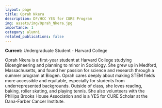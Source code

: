 ```yaml
---
layout: page
title: Oprah Nkera
description: DF/HCC YES for CURE Program
img: assets/img/Oprah_Nkera.jpg
importance: 1
category: alumni
related_publications: false
---
```


**Current:** Undergraduate Student - Harvard College

Oprah Nkera is a first-year student at Harvard College studying Bioengineering and planning to minor in Sociology. She grew up in Medford, Massachusetts, and found her passion for science and research through a summer program at Biogen. Oprah cares deeply about making STEM fields more accessible and equitable, especially for students from underrepresented backgrounds. Outside of class, she loves reading, baking, roller skating, and playing tennis. She also volunteers with the Phillips Brooks House Association and is a YES for CURE Scholar at the Dana-Farber Cancer Institute.
